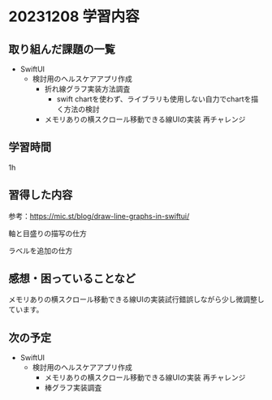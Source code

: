 # 20231208 学習内容

## 取り組んだ課題の一覧

- SwiftUI
  - 検討用のヘルスケアアプリ作成
    - 折れ線グラフ実装方法調査
      - swift chartを使わず、ライブラリも使用しない自力でchartを描く方法の検討
    - メモリありの横スクロール移動できる線UIの実装 再チャレンジ

## 学習時間

1h

## 習得した内容

参考：<https://mic.st/blog/draw-line-graphs-in-swiftui/>

軸と目盛りの描写の仕方

ラベルを追加の仕方

## 感想・困っていることなど

メモリありの横スクロール移動できる線UIの実装試行錯誤しながら少し微調整しています。

## 次の予定

- SwiftUI
  - 検討用のヘルスケアアプリ作成
    - メモリありの横スクロール移動できる線UIの実装 再チャレンジ
    - 棒グラフ実装調査